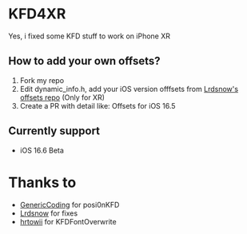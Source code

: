# KFD4XR
Yes, i fixed some KFD stuff to work on iPhone XR

## How to add your own offsets?
1. Fork my repo
2. Edit dynamic_info.h, add your iOS version offfsets from [Lrdsnow's offsets repo](https://github.com/Lrdsnow/kfd_offsets) (Only for XR)
3. Create a PR with detail like: Offsets for iOS 16.5
## Currently support
- iOS 16.6 Beta
# Thanks to
- [GenericCoding](https://github.com/GenericCoding) for posi0nKFD
- [Lrdsnow](https://github.com/Lrdsnow) for fixes
- [hrtowii](https://github.com/hrtowii) for KFDFontOverwrite
